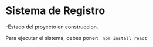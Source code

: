 <h1> Sistema de Registro</h1>

-Estado del proyecto en construccion.

Para ejecutar el sistema, debes poner:
``` npm install react```
